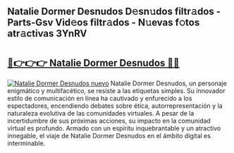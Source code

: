 ## Natalie Dormer Desnudos D𝚎sn𝚞dos filtr𝚊dos - Parts-Gsv Vid𝚎os filtr𝚊dos - N𝚞evas f𝚘tos atr𝚊ctivas 3YnRV

# <h2><a href="http://mbcklu8.tromn.icu/?c=Natalie+Dormer+Desnudos">🔗👉👉👉 Natalie Dormer Desnudos 🔗🔗</a></h2>

[![Natalie Dormer Desnudos nuevo](https://i.imgur.com/pEAQMta.gif)](http://mbcklu8.tromn.icu/?c=Natalie+Dormer+Desnudos)
Natalie Dormer Desnudos, un personaje enigmático y multifacético, se resiste a las etiquetas simples. Su innovador estilo de comunicación en línea ha cautivado y enfurecido a los espectadores, encendiendo debates sobre ética, autorrepresentación y la naturaleza evolutiva de las comunidades virtuales. A pesar de la incertidumbre de sus próximas acciones, su impacto en la comunidad virtual es profundo. Armado con un espíritu inquebrantable y un atractivo innegable, el viaje de Natalie Dormer Desnudos en el ámbito digital es interminable.
